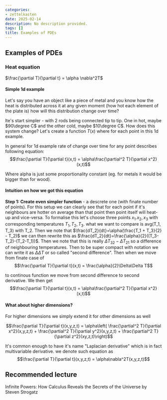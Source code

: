 ```yaml
---
categories:
- zettelkasten
date: 2025-02-14
description: No description provided.
tags: []
title: Examples of PDEs
---
```


## Examples of PDEs

### Heat equation

$\frac{\partial T}{\partial t} = \alpha \nabla^2T$  

#### Simple 1d example

Let's say you have an object like a piece of metal and you know how the heat is distributed across it at any given moment (how hot each element of the plate is) how will this distribution change over time? 

lte's start simpler - with 2 rods being connected tip to tip. One in hot, maybe $90\degree C$ and the other  cold, maybe $10\degree C$. How does this system change? Let's create a function $T(x)$ where for each point in this 1d example.

In general for 1d example rate of change over time for any point describes following equation: $$\frac{\partial T}{\partial t}(x,t) = \alpha\frac{\partial^2 T}{\partial x^2}(x,t)$$

Where alpha is just some proportionality constant (eg. for metals it would be bigger than for wood).

#### Intuition on how we got this equation

**Step 1: Create even simpler function** - a descrete one (with finate number of points). For this setup we can clearly see that for each point if it's neighbours are hotter on average than that point then point itself will heat-up and vice-versa. To formalise this let's choose three points $x_1. x_2, x_3$ with corresponding temperatures $T_1, T_2, T_3$. what we want to compare is avg(T_1, T_3) with T_2. Then we note that $\frac{dT_2}{dt}=\alpha(\frac{T_1 + T_3}{2} - T_2)$ we can then rewrite this as $\frac{dT_2}{dt}=\frac{\alpha}{2}((T_3-T_2)-(T_2-T_1))$. Then we note that this is really $\Delta T_{32} - \Delta T_{21}$ so a difference of neighbouring temperatures. Then to be super compact with notation we can write it as $\Delta\Delta T$ or so called "second difference". Then when we move from finate case of $$\frac{\partial T}{\partial t}(x,t) = \frac{\alpha}{2}\Delta\Delta T$$

to continous function we move from second difference to second derivative. We then get  $$\frac{\partial T}{\partial t}(x,t) = \alpha\frac{\partial^2 T}{\partial x^2}(x,t)$$

#### What about higher dimensions?

For higher dimensions we simply extend it for other dimensions as well

$$\frac{\partial T}{\partial t}(x,y,z,t) = \alpha\left(
\frac{\partial^2 T}{\partial x^2}(x,y,z,t) + \frac{\partial^2 T}{\partial y^2}(x,y,z,t) + \frac{\partial^2 T}{\partial z^2}(xy,z,t)\right)$$

It's common enough to have it's name "Laplacian derivative" which is in fact multivariable derivative. we denote such equation as $$\frac{\partial T}{\partial t}(x,y,z,t) = \alpha\nabla^2T(x,y,z,t)$$
## Recommended lecture
Infinite Powers: How Calculus Reveals the Secrets of the Universe by Steven Strogatz
